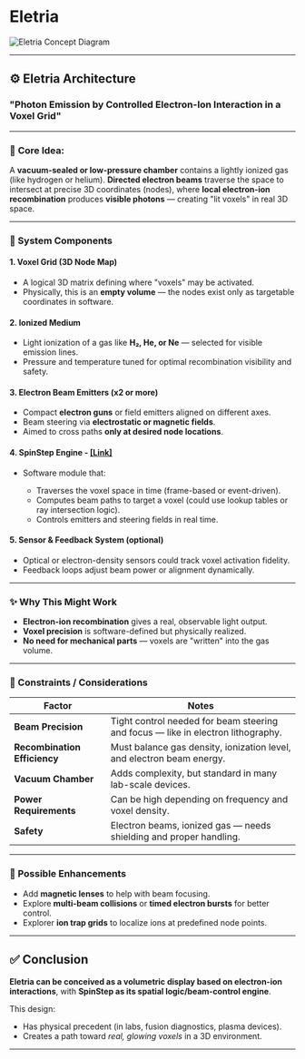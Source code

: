 # Eletria
![Eletria Concept Diagram](https://github.com/VoxLeone/eletria/docs/assets/eletria_set.jpg)

---

## ⚙️ **Eletria Architecture**

### "Photon Emission by Controlled Electron-Ion Interaction in a Voxel Grid"

---

### 🧱 **Core Idea:**

A **vacuum-sealed or low-pressure chamber** contains a lightly ionized gas (like hydrogen or helium). **Directed electron beams** traverse the space to intersect at precise 3D coordinates (nodes), where **local electron-ion recombination** produces **visible photons** — creating "lit voxels" in real 3D space.

---

### 🧩 System Components

#### 1. **Voxel Grid (3D Node Map)**

* A logical 3D matrix defining where "voxels" may be activated.
* Physically, this is an **empty volume** — the nodes exist only as targetable coordinates in software.

#### 2. **Ionized Medium**

* Light ionization of a gas like **H₂, He, or Ne** — selected for visible emission lines.
* Pressure and temperature tuned for optimal recombination visibility and safety.

#### 3. **Electron Beam Emitters (x2 or more)**

* Compact **electron guns** or field emitters aligned on different axes.
* Beam steering via **electrostatic or magnetic fields**.
* Aimed to cross paths **only at desired node locations**.

#### 4. **SpinStep Engine - [[Link]](https://github.com/VoxLeone/SpinStep)**

* Software module that:

  * Traverses the voxel space in time (frame-based or event-driven).
  * Computes beam paths to target a voxel (could use lookup tables or ray intersection logic).
  * Controls emitters and steering fields in real time.

#### 5. **Sensor & Feedback System (optional)**

* Optical or electron-density sensors could track voxel activation fidelity.
* Feedback loops adjust beam power or alignment dynamically.

---

### ✨ Why This Might Work

* **Electron-ion recombination** gives a real, observable light output.
* **Voxel precision** is software-defined but physically realized.
* **No need for mechanical parts** — voxels are "written" into the gas volume.

---

### 🔬 Constraints / Considerations

| Factor                       | Notes                                                                            |
| ---------------------------- | -------------------------------------------------------------------------------- |
| **Beam Precision**           | Tight control needed for beam steering and focus — like in electron lithography. |
| **Recombination Efficiency** | Must balance gas density, ionization level, and electron beam energy.            |
| **Vacuum Chamber**           | Adds complexity, but standard in many lab-scale devices.                         |
| **Power Requirements**       | Can be high depending on frequency and voxel density.                            |
| **Safety**                   | Electron beams, ionized gas — needs shielding and proper handling.               |

---

### 🔧 Possible Enhancements

* Add **magnetic lenses** to help with beam focusing.
* Explore **multi-beam collisions** or **timed electron bursts** for better control.
* Explorer **ion trap grids** to localize ions at predefined node points.

---

## ✅ Conclusion

**Eletria can be conceived as a volumetric display based on electron-ion interactions**, with **SpinStep as its spatial logic/beam-control engine**.

This design:

* Has physical precedent (in labs, fusion diagnostics, plasma devices).
* Creates a path toward *real, glowing voxels* in a 3D environment.

---
